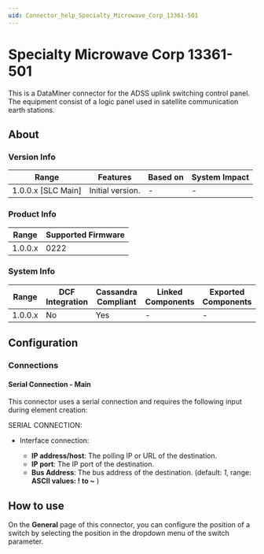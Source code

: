 ```yaml
---
uid: Connector_help_Specialty_Microwave_Corp_13361-501
---
```


# Specialty Microwave Corp 13361-501

This is a DataMiner connector for the ADSS uplink switching control panel. The equipment consist of a logic panel used in satellite communication earth stations.

## About

### Version Info

| Range              | Features         | Based on | System Impact |
|--------------------|------------------|----------|---------------|
| 1.0.0.x [SLC Main] | Initial version. | -        | -             |

### Product Info

| Range   | Supported Firmware |
|---------|--------------------|
| 1.0.0.x | 0222          |

### System Info

| Range   | DCF Integration | Cassandra Compliant | Linked Components | Exported Components |
|---------|-----------------|---------------------|-------------------|---------------------|
| 1.0.0.x | No              | Yes                 | -                 | -                   |

## Configuration

### Connections

#### Serial Connection - Main

This connector uses a serial connection and requires the following input during element creation:

SERIAL CONNECTION:
- Interface connection:

  - **IP address/host**: The polling IP or URL of the destination.
  - **IP port**: The IP port of the destination.
  - **Bus Address**: The bus address of the destination. (default: *1*, range: **ASCII values: ! to ~** )

## How to use

On the **General** page of this connector, you can configure the position of a switch by selecting the position in the dropdown menu of the switch parameter.

